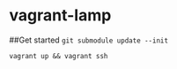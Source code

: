 vagrant-lamp
============

##Get started
```git submodule update --init```

```vagrant up && vagrant ssh```
